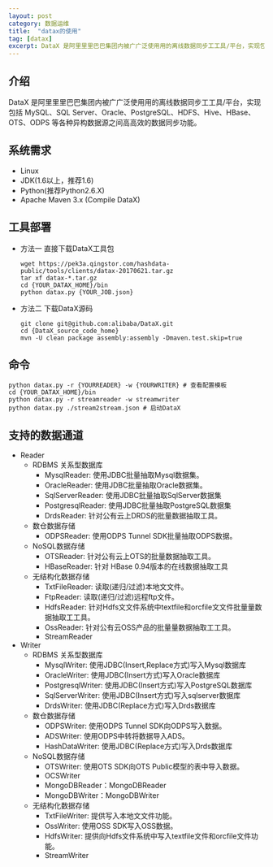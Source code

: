 ```yaml
---
layout: post
category: 数据运维
title:  "datax的使用"
tag: [datax]
excerpt: DataX 是阿⾥里里巴巴集团内被⼴广泛使⽤用的离线数据同步⼯工具/平台，实现包括 MySQL、SQL Server、Oracle、PostgreSQL、HDFS、Hive、HBase、OTS、ODPS 等各种异构数据源之间⾼高效的数据同步功能。
---
```


## 介绍

DataX 是阿⾥里里巴巴集团内被⼴广泛使⽤用的离线数据同步⼯工具/平台，实现包括 MySQL、SQL Server、Oracle、PostgreSQL、HDFS、Hive、HBase、OTS、ODPS 等各种异构数据源之间⾼高效的数据同步功能。

## 系统需求

- Linux
- JDK(1.6以上，推荐1.6)
- Python(推荐Python2.6.X)
- Apache Maven 3.x (Compile DataX)

## 工具部署

- 方法一 直接下载DataX工具包
  ```shell
  wget https://pek3a.qingstor.com/hashdata-public/tools/clients/datax-20170621.tar.gz
  tar xf datax-*.tar.gz
  cd {YOUR_DATAX_HOME}/bin
  python datax.py {YOUR_JOB.json}
  ```
- 方法二 下载DataX源码
  ```shell
  git clone git@github.com:alibaba/DataX.git
  cd {DataX_source_code_home}
  mvn -U clean package assembly:assembly -Dmaven.test.skip=true
  ```

## 命令

```shell
python datax.py -r {YOURREADER} -w {YOURWRITER} # 查看配置模板
cd {YOUR_DATAX_HOME}/bin
python datax.py -r streamreader -w streamwriter
python datax.py ./stream2stream.json # 启动DataX
```

## 支持的数据通道

- Reader
  - RDBMS 关系型数据库
    - MysqlReader: 使用JDBC批量抽取Mysql数据集。
    - OracleReader: 使用JDBC批量抽取Oracle数据集。
    - SqlServerReader: 使用JDBC批量抽取SqlServer数据集
    - PostgresqlReader: 使用JDBC批量抽取PostgreSQL数据集
    - DrdsReader: 针对公有云上DRDS的批量数据抽取工具。
  - 数仓数据存储
    - ODPSReader: 使用ODPS Tunnel SDK批量抽取ODPS数据。
  - NoSQL数据存储
    - OTSReader: 针对公有云上OTS的批量数据抽取工具。
    - HBaseReader: 针对 HBase 0.94版本的在线数据抽取工具
  - 无结构化数据存储
    - TxtFileReader: 读取(递归/过滤)本地⽂文件。
    - FtpReader: 读取(递归/过滤)远程ftp文件。
    - HdfsReader: 针对Hdfs⽂文件系统中textfile和orcfile⽂文件批量量数据抽取⼯工具。
    - OssReader: 针对公有云OSS产品的批量量数据抽取⼯工具。
    - StreamReader
- Writer
  - RDBMS 关系型数据库
    - MysqlWriter: 使用JDBC(Insert,Replace方式)写入Mysql数据库
    - OracleWriter: 使用JDBC(Insert方式)写入Oracle数据库
    - PostgresqlWriter: 使用JDBC(Insert方式)写入PostgreSQL数据库
    - SqlServerWriter: 使用JDBC(Insert方式)写入sqlserver数据库
    - DrdsWriter: 使用JDBC(Replace方式)写入Drds数据库
  - 数仓数据存储
    - ODPSWriter: 使用ODPS Tunnel SDK向ODPS写入数据。
    - ADSWriter: 使用ODPS中转将数据导入ADS。
    - HashDataWriter: 使用JDBC(Replace方式)写入Drds数据库
  - NoSQL数据存储
    - OTSWriter: 使用OTS SDK向OTS Public模型的表中导入数据。
    - OCSWriter
    - MongoDBReader：MongoDBReader
    - MongoDBWriter：MongoDBWriter
  - 无结构化数据存储
    - TxtFileWriter: 提供写入本地⽂文件功能。
    - OssWriter: 使用OSS SDK写入OSS数据。
    - HdfsWriter: 提供向Hdfs文件系统中写入textfile文件和orcfile文件功能。
    - StreamWriter
